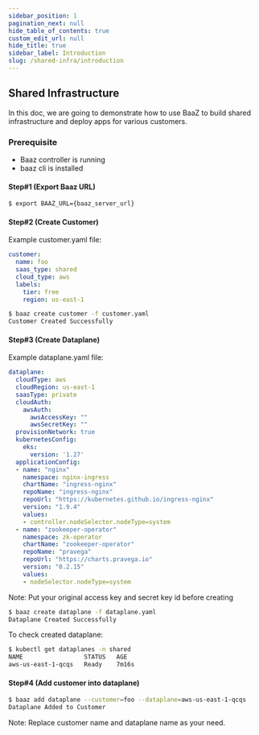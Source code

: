 ```yaml
---
sidebar_position: 1
pagination_next: null
hide_table_of_contents: true
custom_edit_url: null
hide_title: true
sidebar_label: Introduction
slug: /shared-infra/introduction
---
```


## Shared Infrastructure

In this doc, we are going to demonstrate how to use BaaZ to build shared infrastructure and deploy apps for various customers.

### Prerequisite

- Baaz controller is running
- baaz cli is installed

#### Step#1 (Export Baaz URL)

```bash
$ export BAAZ_URL={baaz_server_url}
```

#### Step#2 (Create Customer)

Example customer.yaml file:

```yaml
customer:
  name: foo
  saas_type: shared
  cloud_type: aws
  labels: 
    tier: free
    region: us-east-1
```

```bash
$ baaz create customer -f customer.yaml
Customer Created Successfully
```

#### Step#3 (Create Dataplane)

Example dataplane.yaml file:

```yaml
dataplane:
  cloudType: aws
  cloudRegion: us-east-1
  saasType: private
  cloudAuth:
    awsAuth:
      awsAccessKey: ""
      awsSecretKey: ""
  provisionNetwork: true
  kubernetesConfig:
    eks:
      version: '1.27'
  applicationConfig:
  - name: "nginx"
    namespace: nginx-ingress
    chartName: "ingress-nginx"
    repoName: "ingress-nginx"
    repoUrl: "https://kubernetes.github.io/ingress-nginx"
    version: "1.9.4"
    values:
    - controller.nodeSelector.nodeType=system
  - name: "zookeeper-operator"
    namespace: zk-operator
    chartName: "zookeeper-operator"
    repoName: "pravega"
    repoUrl: "https://charts.pravega.io"
    version: "0.2.15"
    values:
    - nodeSelector.nodeType=system
```

Note: Put your original access key and secret key id before creating

```bash
$ baaz create dataplane -f dataplane.yaml
Dataplane Created Successfully
```

To check created dataplane: 

```bash
$ kubectl get dataplanes -n shared
NAME                 STATUS   AGE
aws-us-east-1-qcqs   Ready    7m16s
```

#### Step#4 (Add customer into dataplane)

```bash
$ baaz add dataplane --customer=foo --dataplane=aws-us-east-1-qcqs
Dataplane Added to Customer
```

Note: Replace customer name and dataplane name as your need.

